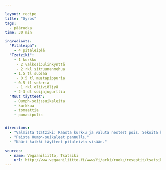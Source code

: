```yaml
---

layout: recipe
title: "Gyros"
tags:
  - pääruoka
time: 30 min

ingredients:
  "Pitaleipä":
    - 4 pitaleipää
  "Tzatziki":
    - 1 kurkku
     - 2 valkosipulinkynttä
     - 2 rkl sitruunanmehua 
    - 1.5 tl suolaa
     - 0.5 tl mustapippuria 
    - 0.5 tl sokeria
     - 1 rkl oliiviöljyä
    - 2-3 dl soijajugurttia
  "Muut täytteet":
    - Oumph-soijasuikaleita
    - kurkkua
    - tomaattia
    - punasipulia


directions:
  - "Valmista tzatziki: Raasta kurkku ja valuta nesteet pois. Sekoita kaikki aineet keskenään."
  - "Paista Oumph-suikaleet pannulla."
  - "Kääri kaikki täytteet pitaleivän sisään."

sources:
  - name: Vegaaniliitto, Tsatsiki
    url: http://www.vegaaniliitto.fi/www/fi/arki/ruoka/reseptit/tsatsiki
---
```

